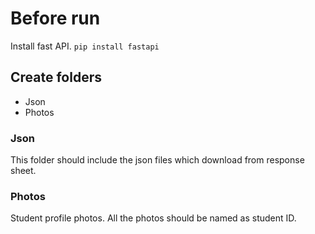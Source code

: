 # Before run
Install fast API.
`pip install fastapi`

## Create folders
- Json
- Photos

### Json
This folder should include the json files which download from response sheet.

### Photos
Student profile photos. All the photos should be named as student ID.